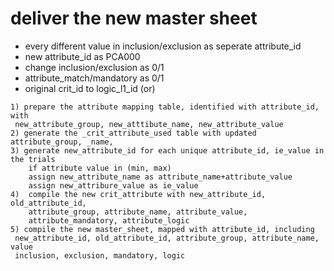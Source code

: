 # deliver the new master sheet
* every different value in inclusion/exclusion as seperate attribute_id
* new attribute_id as PCA000
* change inclusion/exclusion as 0/1
* attribute_match/mandatory as 0/1
* original crit_id to logic_l1_id (or)
```
1) prepare the attribute mapping table, identified with attribute_id, with
 new_attribute_group, new_atttibute_name, new_attribute_value
2) generate the _crit_attribute_used table with updated attribute_group, _name,
3) generate new_attribute_id for each unique attribute_id, ie_value in the trials
    if attribute value in (min, max) 
    assign new_attribute_name as attribute_name+attribute_value
    assign new_attribure_value as ie_value
4)  compile the new crit_attribute with new_attribute_id, old_attribute_id,
    attribute_group, attribute_name, attribute_value, 
    attribute_mandatory, attribute_logic
5) compile the new master_sheet, mapped with attribute_id, including
 new_attribute_id, old_attribute_id, attribute_group, attribute_name, value
 inclusion, exclusion, mandatory, logic
```
